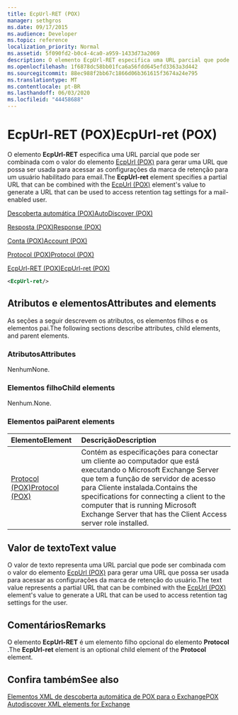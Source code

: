 ```yaml
---
title: EcpUrl-RET (POX)
manager: sethgros
ms.date: 09/17/2015
ms.audience: Developer
ms.topic: reference
localization_priority: Normal
ms.assetid: 5f090fd2-b0c4-4ca0-a959-1433d73a2069
description: O elemento EcpUrl-RET especifica uma URL parcial que pode ser combinada com o valor do elemento EcpUrl (POX) para gerar uma URL que possa ser usada para acessar as configurações da marca de retenção para um usuário habilitado para email.
ms.openlocfilehash: 1f6878dc58bb01fca6a56fdd645efd3363a3d442
ms.sourcegitcommit: 88ec988f2bb67c1866d06b361615f3674a24e795
ms.translationtype: MT
ms.contentlocale: pt-BR
ms.lasthandoff: 06/03/2020
ms.locfileid: "44458688"
---
```

# <a name="ecpurl-ret-pox"></a><span data-ttu-id="d606a-103">EcpUrl-RET (POX)</span><span class="sxs-lookup"><span data-stu-id="d606a-103">EcpUrl-ret (POX)</span></span>

<span data-ttu-id="d606a-104">O elemento **EcpUrl-RET** especifica uma URL parcial que pode ser combinada com o valor do elemento [EcpUrl (POX)](ecpurl-pox.md) para gerar uma URL que possa ser usada para acessar as configurações da marca de retenção para um usuário habilitado para email.</span><span class="sxs-lookup"><span data-stu-id="d606a-104">The **EcpUrl-ret** element specifies a partial URL that can be combined with the [EcpUrl (POX)](ecpurl-pox.md) element's value to generate a URL that can be used to access retention tag settings for a mail-enabled user.</span></span> 
  
[<span data-ttu-id="d606a-105">Descoberta automática (POX)</span><span class="sxs-lookup"><span data-stu-id="d606a-105">AutoDiscover (POX)</span></span>](autodiscover-pox.md)
  
[<span data-ttu-id="d606a-106">Resposta (POX)</span><span class="sxs-lookup"><span data-stu-id="d606a-106">Response (POX)</span></span>](response-pox.md)
  
[<span data-ttu-id="d606a-107">Conta (POX)</span><span class="sxs-lookup"><span data-stu-id="d606a-107">Account (POX)</span></span>](account-pox.md)
  
[<span data-ttu-id="d606a-108">Protocol (POX)</span><span class="sxs-lookup"><span data-stu-id="d606a-108">Protocol (POX)</span></span>](protocol-pox.md)
  
[<span data-ttu-id="d606a-109">EcpUrl-RET (POX)</span><span class="sxs-lookup"><span data-stu-id="d606a-109">EcpUrl-ret (POX)</span></span>](ecpurl-ret-pox.md)
  
```XML
<EcpUrl-ret/>
```

## <a name="attributes-and-elements"></a><span data-ttu-id="d606a-110">Atributos e elementos</span><span class="sxs-lookup"><span data-stu-id="d606a-110">Attributes and elements</span></span>

<span data-ttu-id="d606a-111">As seções a seguir descrevem os atributos, os elementos filhos e os elementos pai.</span><span class="sxs-lookup"><span data-stu-id="d606a-111">The following sections describe attributes, child elements, and parent elements.</span></span>
  
### <a name="attributes"></a><span data-ttu-id="d606a-112">Atributos</span><span class="sxs-lookup"><span data-stu-id="d606a-112">Attributes</span></span>

<span data-ttu-id="d606a-113">Nenhum</span><span class="sxs-lookup"><span data-stu-id="d606a-113">None.</span></span>
  
### <a name="child-elements"></a><span data-ttu-id="d606a-114">Elementos filho</span><span class="sxs-lookup"><span data-stu-id="d606a-114">Child elements</span></span>

<span data-ttu-id="d606a-115">Nenhum.</span><span class="sxs-lookup"><span data-stu-id="d606a-115">None.</span></span>
  
### <a name="parent-elements"></a><span data-ttu-id="d606a-116">Elementos pai</span><span class="sxs-lookup"><span data-stu-id="d606a-116">Parent elements</span></span>

|<span data-ttu-id="d606a-117">**Elemento**</span><span class="sxs-lookup"><span data-stu-id="d606a-117">**Element**</span></span>|<span data-ttu-id="d606a-118">**Descrição**</span><span class="sxs-lookup"><span data-stu-id="d606a-118">**Description**</span></span>|
|:-----|:-----|
|[<span data-ttu-id="d606a-119">Protocol (POX)</span><span class="sxs-lookup"><span data-stu-id="d606a-119">Protocol (POX)</span></span>](protocol-pox.md) <br/> |<span data-ttu-id="d606a-120">Contém as especificações para conectar um cliente ao computador que está executando o Microsoft Exchange Server que tem a função de servidor de acesso para Cliente instalada.</span><span class="sxs-lookup"><span data-stu-id="d606a-120">Contains the specifications for connecting a client to the computer that is running Microsoft Exchange Server that has the Client Access server role installed.</span></span>  <br/> |
   
## <a name="text-value"></a><span data-ttu-id="d606a-121">Valor de texto</span><span class="sxs-lookup"><span data-stu-id="d606a-121">Text value</span></span>

<span data-ttu-id="d606a-122">O valor de texto representa uma URL parcial que pode ser combinada com o valor do elemento [EcpUrl (POX)](ecpurl-pox.md) para gerar uma URL que possa ser usada para acessar as configurações da marca de retenção do usuário.</span><span class="sxs-lookup"><span data-stu-id="d606a-122">The text value represents a partial URL that can be combined with the [EcpUrl (POX)](ecpurl-pox.md) element's value to generate a URL that can be used to access retention tag settings for the user.</span></span> 
  
## <a name="remarks"></a><span data-ttu-id="d606a-123">Comentários</span><span class="sxs-lookup"><span data-stu-id="d606a-123">Remarks</span></span>

<span data-ttu-id="d606a-124">O elemento **EcpUrl-RET** é um elemento filho opcional do elemento **Protocol** .</span><span class="sxs-lookup"><span data-stu-id="d606a-124">The **EcpUrl-ret** element is an optional child element of the **Protocol** element.</span></span> 
  
## <a name="see-also"></a><span data-ttu-id="d606a-125">Confira também</span><span class="sxs-lookup"><span data-stu-id="d606a-125">See also</span></span>



[<span data-ttu-id="d606a-126">Elementos XML de descoberta automática de POX para o Exchange</span><span class="sxs-lookup"><span data-stu-id="d606a-126">POX Autodiscover XML elements for Exchange</span></span>](pox-autodiscover-xml-elements-for-exchange.md)

